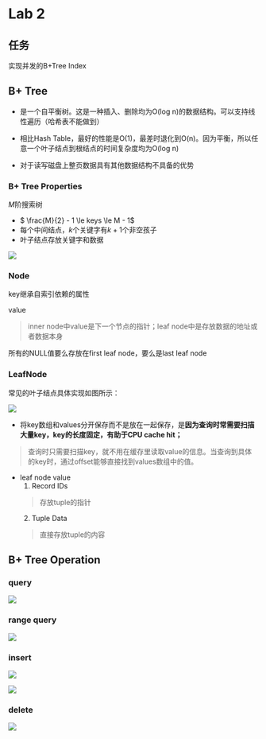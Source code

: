 # Lab 2

## 任务
实现并发的B+Tree Index

## B+ Tree
- 是一个自平衡树。这是一种插入、删除均为O(log n)的数据结构。可以支持线性遍历（哈希表不能做到）

- 相比Hash Table，最好的性能是O(1)，最差时退化到O(n)。因为平衡，所以任意一个叶子结点到根结点的时间复杂度均为O(log n)

- 对于读写磁盘上整页数据具有其他数据结构不具备的优势
### B+ Tree Properties
$M$阶搜索树

- $ \frac{M}{2} - 1 \le keys \le M - 1$
- 每个中间结点，$k$个关键字有$k+1$个非空孩子
- 叶子结点存放关键字和数据

![](../../../img/B-tree_example.png)

### Node
key继承自索引依赖的属性

value
> inner node中value是下一个节点的指针；leaf node中是存放数据的地址或者数据本身

所有的NULL值要么存放在first leaf node，要么是last leaf node
### LeafNode
常见的叶子结点具体实现如图所示：

![](../../../img/B-tree_leaf_node.png)
- 将key数组和values分开保存而不是放在一起保存，是**因为查询时常需要扫描大量key，key的长度固定，有助于CPU cache hit；**
> 查询时只需要扫描key，就不用在缓存里读取value的信息。当查询到具体的key时，通过offset能够直接找到values数组中的值。
- leaf node value
  1. Record IDs
  > 存放tuple的指针
  2. Tuple Data
  > 直接存放tuple的内容
## B+ Tree Operation

### query

![](../../../img/b+tree_query.png)


### range query

![](../../../img/b+tree_range_query.png)

### insert

![](../../../img/b+tree_insert.png)

![](../../../img/b+tree_insert_leaf.png)

### delete 

![](../../../img/b+tree_delete.png)